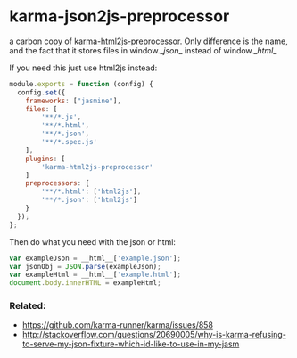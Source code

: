 # karma-json2js-preprocessor

a carbon copy of [karma-html2js-preprocessor](https://github.com/karma-runner/karma-html2js-preprocessor). Only difference is the name, and the fact that it stores files in window.\__json__ instead of window.\__html__

If you need this just use html2js instead:

```js
module.exports = function (config) {
  config.set({
    frameworks: ["jasmine"],
    files: [
        '**/*.js',
        '**/*.html',
        '**/*.json',
        '**/*.spec.js'
    ],
    plugins: [
        'karma-html2js-preprocessor'
    ]
    preprocessors: {
        '**/*.html': ['html2js'],
        '**/*.json': ['html2js']
    }
  });
};
```

Then do what you need with the json or html:

```js
var exampleJson = __html__['example.json'];
var jsonObj = JSON.parse(exampleJson);
var exampleHtml = __html__['example.html'];
document.body.innerHTML = exampleHtml;
```

### Related:

* https://github.com/karma-runner/karma/issues/858
* http://stackoverflow.com/questions/20690005/why-is-karma-refusing-to-serve-my-json-fixture-which-id-like-to-use-in-my-jasm

